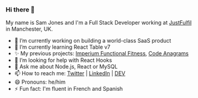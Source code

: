 ### Hi there 👋

My name is Sam Jones and I'm a Full Stack Developer working at [JustFulfil](https://github.com/justfulfil) in Manchester, UK. 

- 🔭 I’m currently working on building a world-class SaaS product
- 🌱 I’m currently learning React Table v7
- ✨ My previous projects: [Imperium Functional Fitness](https://www.imperiumfunctionalfitness.co.uk), [Code Anagrams](https://code-anagrams.netlify.app)
- 🤔 I’m looking for help with React Hooks
- 💬 Ask me about Node.js, React or MySQL
- 📫 How to reach me: [Twitter](https://www.twitter.com/samueldjones) | [LinkedIn](https://www.linkedin.com/in/samuel-jones-48513525/) | [DEV](https://dev.to/samueldjones)
- 😄 Pronouns: he/him
- ⚡ Fun fact: I'm fluent in French and Spanish
